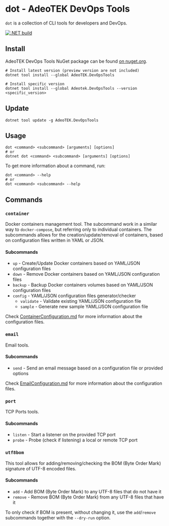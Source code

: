 # dot - AdeoTEK DevOps Tools

`dot` is a collection of CLI tools for developers and DevOps.

[![.NET build](https://github.com/adeotek/dot/actions/workflows/dotnet_build.yml/badge.svg)](https://github.com/adeotek/dot/actions/workflows/dotnet_build.yml)

## Install

AdeoTEK DevOps Tools NuGet package can be found [on nuget.org](https://www.nuget.org/packages/AdeoTEK.DevOpsTools/).

```shell
# Install latest version (preview version are not included)
dotnet tool install --global AdeoTEK.DevOpsTools

# Install specific version
dotnet tool install --global Adeotek.DevOpsTools --version <specific_version>
```

## Update

```shell
dotnet tool update -g AdeoTEK.DevOpsTools
```

## Usage

```shell
dot <command> <subcommand> [arguments] [options]
# or
dotnet dot <command> <subcommand> [arguments] [options]
```

To get more information about a command, run:

```shell
dot <command> --help
# or
dot <command> <subcommand> --help
```

## Commands

### `container`

Docker containers management tool. The subcommand work in a similar way to `docker-compose`, but referring only to individual containers.
The subcommands allows for the creation/update/removal of containers, based on configuration files written in YAML or JSON.  

#### Subcommands

- `up` - Create/Update Docker containers based on YAML/JSON configuration files
- `down` - Remove Docker containers based on YAML/JSON configuration files
- `backup` - Backup Docker containers volumes based on YAML/JSON configuration files
- `config` - YAML/JSON configuration files generator/checker
   - `validate` - Validate existing YAML/JSON configuration file
   - `sample` - Generate new sample YAML/JSON configuration file

Check [ContainerConfiguration.md](./samples/ContainerConfiguration.md) for more information about the configuration files.

### `email`

Email tools.

#### Subcommands

- `send` - Send an email message based on a configuration file or provided options

Check [EmailConfiguration.md](./samples/EmailConfiguration.md) for more information about the configuration files.

### `port`

TCP Ports tools.

#### Subcommands

- `listen` - Start a listener on the provided TCP port
- `probe` - Probe (check if listening) a local or remote TCP port

### `utf8bom`

This tool allows for adding/removing/checking the BOM (Byte Order Mark) signature of UTF-8 encoded files.

#### Subcommands

- `add` - Add BOM (Byte Order Mark) to any UTF-8 files that do not have it
- `remove` - Remove BOM (Byte Order Mark) from any UTF-8 files that have it

To only check if BOM is present, without changing it, use the `add`/`remove` subcommands together with the `--dry-run` option. 
